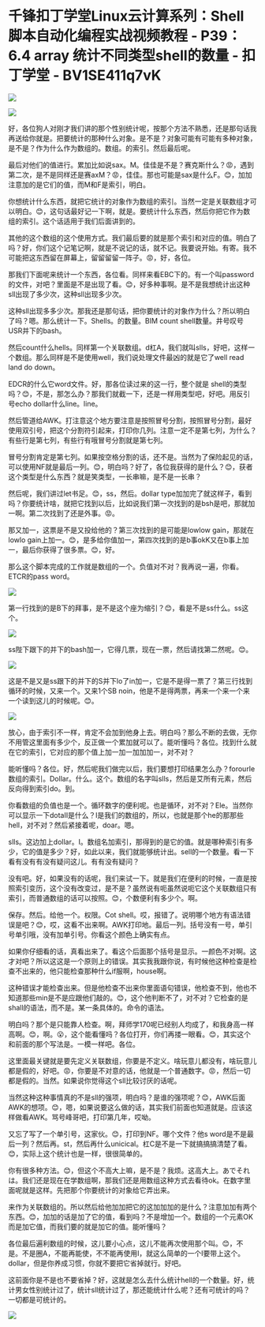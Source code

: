 # 千锋扣丁学堂Linux云计算系列：Shell脚本自动化编程实战视频教程 - P39：6.4 array 统计不同类型shell的数量 - 扣丁学堂 - BV1SE411q7vK

![](img/df4c6d4b263549719f39c21d575dc10b_0.png)

![](img/df4c6d4b263549719f39c21d575dc10b_1.png)

好，各位狗人对刚才我们讲的那个性别统计呢，按那个方法不熟悉，还是那句话我再送给你就是。把要统计的那种什么对象。是不是？对象可能有可能有多种对象，是不是？作为什么作为数组的。数组。的索引。然后最后呢。

最后对他们的值进行。累加比如说sax。M。佳佳是不是？赛克斯什么？😡，遇到第二次，是不是同样还是赛axM？😡，佳佳。那也可能是sax是什么F。😊，加加注意加的是它们的值，而M和F是索引，明白。

你想统计什么东西，就把它统计的对象作为数组的索引。当然一定是关联数组才可以明白。😊，这句话最好记一下啊，就是。要统计什么东西，然后你把它作为数组的索引。这个话适用于我们后面讲到的。

其他的这个数组的这个使用方式。我们最后要的就是那个索引和对应的值。明白了吗？好，你们这个记笔记啊，就是不说记的话，就不记。我要说开始。有寄。我不可能把这东西留在屏幕上，留留留留一阵子。😡，好，各位。

那我们下面呢来统计一个东西，各位看。同样来看EBC下的。有一个叫password的文件，对吧？里面是不是出现了看。😊，好多种事啊。是不是我想统计出这种sll出现了多少次，这种sll出现多少次。

这种sll出现多多少次。那我还是那句话，把你要统计的对象作为什么？所以明白了吗？嗯。那么统计一下。Shells。的数量。BIM count shell数量。井号叹号USR并下的bash。

然后count什么hells。同样第一个关联数组。d杠A，我们就叫slls，好吧，这样一个数组。那么同样是不是使用well，我们说处理文件最凶的就是它了well read land do down。

EDCR的什么它word文件。好，那各位读过来的这一行，整个就是 shell的类型吗？😊，不是，那怎么办？那我们就截一下，还是一样用类型吧，好吧。用反引号echo dollar什么line。line。

然后管道给AWK。打注意这个地方要注意是按照冒号分割，按照冒号分割，最好使用双引号，把这个分割符引起来，打印你几列。注意一定不是第七列，为什么？有些行是第七列，有些行有哦冒号分割就是第七列。

冒号分割肯定是第七列。如果按空格分割的话，还不是。当然为了保险起见的话，可以使用NF就是最后一列。😊，明白吗？好了，各位我获得的是什么？😊，获者这个类型是什么东西？就是笑类型，一长串嘛，是不是一长串？

然后呢，我们讲过let书足。😊，ss，然后。dollar type加加完了就这样子，看到吗？你要统计啥，就把它找到以后，比如说我们第一次找到的是bsh是吧，那就加一啊。第二次找到了还是外事。😡。

那又加一，这票是不是又投给他的？第三次找到的是可能是lowlow gain，那就在lowlo gain上加一。😊，是多给你值加一，第四次找到的是b事okK又在b事上加一，最后你获得了很多票。😊，好。

那么这个脚本完成的工作就是数组的一个。负值对不对？我再说一遍，你看。ETCR的pass word。

![](img/df4c6d4b263549719f39c21d575dc10b_3.png)

第一行找到的是B下的拜事，是不是这个座为缩引？😊，看是不是ss什么。ss这个。

![](img/df4c6d4b263549719f39c21d575dc10b_5.png)

ss陛下跟下的并下的bash加一，它得几票，现在一票，然后请找第二然呢。😊。

![](img/df4c6d4b263549719f39c21d575dc10b_7.png)

这是不是又是ss跟下的并下的S并下lo了in加一，它是不是得一票了？第三行找到循环的时候，又来一个。又来1个SB noin，他是不是得两票，再来一个来一个来一个读到这儿的时候呢。😊。



![](img/df4c6d4b263549719f39c21d575dc10b_9.png)

放心，由于索引不一样，肯定不会加到他身上去。明白吗？那么不断的去做，无你不用管这里面有多少个，反正做一个累加就可以了。能听懂吗？各位。找到什么就在它的索引，它对应的那个值上加一加一加加加一，对不对？

能听懂吗？各位。好，然后呢我们做完以后，我们要想打印结果怎么办？forourIe数组的索引。Dollar。什么。这个。数组的名字叫slls，然后是艾所有元素，然后反向得到索引do。到。

你看数组的负值也是一个。循环数字的便利呢。也是循环，对不对？Ele。当然你可以显示一下dotaII是什么？I是我们的数组的，所以，也就是那个he的那那些hell，对不对？然后紧接着呢，doar。嗯。

slls。这边加上dollar。I。数组名加索引，那得到的是它的值。就是哪种索引有多少，它的值是多少？好，如此以来，我们就能够统计出。sell的一个数量。看一下看有没有有没有疑问这儿。有有没有疑问？

没有吧。好，如果没有的话呢，我们来试一下。就是我们在便利的时候，一直是按照索引变历，这个没有改变过，是不是？虽然说有呃虽然说呃它这个关联数组只有索引，而普通数组的话可以按照。😊，个数便利有多少个。啊。

保存。然后。给他一个。权限。Cot shell。哎，报错了。说明哪个地方有语法错误是吧？😊，哎，这看不出来啊。AWK打印地。最后一列。括号没有一号，单引号单引哦，没有加单引号。你看这个颜色上确实有点。

如果你仔细看的话，真看出来了。看这个后面那个括号是显示。一颜色不对啊。这才对吧？所以这这是一个原则上的错误。其实我我跟你说，有时候他这种检查是检查不出来的，他只能检查那种什么if服啊，house啊。

这种错误才能检查出来。但是他检查不出来你里面语句错误，他检查不到，他也不知道那些min是不是应跟他们敲的。😊，这个他判断不了，对不对？它检查的是shall的语法，而不是。某一条具体的。命令的语法。

明白吗？那个是只能靠人检查。啊，拜师学170呢已经别人均成了，和我身高一样高啊。😊，啊。😮，这个能看懂吗？各位打开，你们再搂一眼看。😊，其实这个和前面的那个写法是。一模一样吧。各位。

这里面最关键就是要先定义关联数组，你要是不定义。啥玩意儿都没有，啥玩意儿都是假的，好吧。😡，你要是不对意的话，他就是一个普通数字。😡，然后一切都是假的。当然。如果说你觉得这个sll比较讨厌的话呢。

当然这种这种事情真的不是sll的强项，明白吗？是谁的强项呢？😊，AWK后面AWK的想项。😊，嗯，如果说要这么做的话，其实我们前面也知道就是。应该这样做看AWK。骂号峰哥吧，打印第几年，哎呦。

又忘了写了一个单引号，这家伙。😊，打印到NF。哪个文件？他s word是不是最后一列？然后再。st，然后再什么unicical。杠C是不是一下就搞搞搞清楚了看。😊，实际上这个统计也是一样，很很简单的。

你有很多种方法。😊，但这个不高大上嘛，是不是？我烦。这高大上。あでそれは。我们还是现在在学数组啊，那我们还是用数组这种方式去看待ok。在数字里面呢就是这样。先把那个你要统计的对象给它弄出来。

来作为关联数组的。所以然后给他加加把它的这加加加的是什么？注意加加有两个东西。😊，加加的话是加了它的值，看到吗？不是增加一个。数组的一个元素OK而是加它值，而我们要的就是加它的值。能听懂吗？

各位最后遍利数组的时候，这儿要小心点，这儿不能再次使用那个叫。😊，不是。不是圈A，不能再能使，不不能再使用I，就这么简单的一个I要带上这个。dollar，但是你养成习惯，你就不要把它省掉就行。好吧。

这前面你是不是也不要省掉？好，这就是怎么去什么统计hell的一个数量。好，统计男女性别统计过了，统计sll统计过了，那还能统计什么呢？还有可统计的吗？一切都是可统计的。



![](img/df4c6d4b263549719f39c21d575dc10b_11.png)